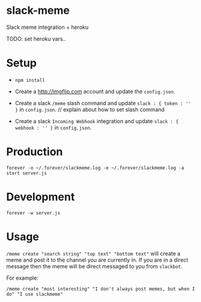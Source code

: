 # slack-meme
Slack meme integration + heroku

TODO:
set heroku vars..

# Setup
* `npm install`
* Create a http://imgflip.com account and update the `config.json`.
* Create a slack `/meme` slash command and update `slack : { token : '' }` in `config.json`.
// explain about how to set slash command 

* Create a slack `Incoming Webhook` integration and update `slack : { webhook : '' }` in `config.json`.

# Production
`forever -o ~/.forever/slackmeme.log -e ~/.forever/slackmeme.log -a start server.js`

# Development
`forever -w server.js`

# Usage
`/meme create "search string" "top text" "bottom text"` will create a meme and post it to the channel you are currently in. If you are in a direct message then the meme will be direct messaged to you from `slackbot`.

For example:
```
/meme create "most interesting" "I don't always post memes, but when I do" "I use slackmeme"
```
